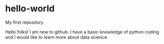 # hello-world
My first repository

Hello folks!
I am new to github. I have a basic knowledge of python coding and I would like to learn more about data science.
